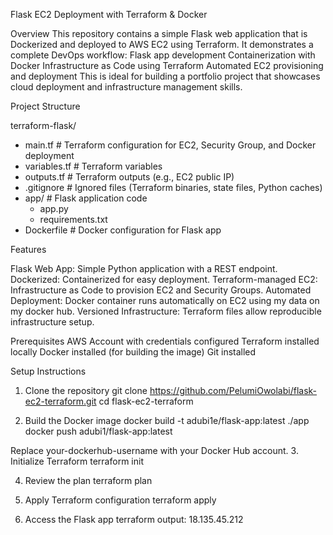 Flask EC2 Deployment with Terraform & Docker

Overview
This repository contains a simple Flask web application that is Dockerized and deployed to AWS EC2 using Terraform.
It demonstrates a complete DevOps workflow:
Flask app development
Containerization with Docker
Infrastructure as Code using Terraform
Automated EC2 provisioning and deployment
This is ideal for building a portfolio project that showcases cloud deployment and infrastructure management skills.

Project Structure

terraform-flask/
- main.tf          # Terraform configuration for EC2, Security Group, and Docker deployment
- variables.tf     # Terraform variables
- outputs.tf       # Terraform outputs (e.g., EC2 public IP)
- .gitignore       # Ignored files (Terraform binaries, state files, Python caches)
- app/             # Flask application code
   - app.py
   - requirements.txt
- Dockerfile       # Docker configuration for Flask app

Features

Flask Web App: Simple Python application with a REST endpoint.
Dockerized: Containerized for easy deployment.
Terraform-managed EC2: Infrastructure as Code to provision EC2 and Security Groups.
Automated Deployment: Docker container runs automatically on EC2 using my data on my docker hub.
Versioned Infrastructure: Terraform files allow reproducible infrastructure setup.

Prerequisites
AWS Account with credentials configured
Terraform installed locally
Docker installed (for building the image)
Git installed

Setup Instructions
1. Clone the repository
git clone https://github.com/PelumiOwolabi/flask-ec2-terraform.git
cd flask-ec2-terraform

2. Build the Docker image
docker build -t adubi1e/flask-app:latest ./app
docker push adubi1/flask-app:latest

Replace your-dockerhub-username with your Docker Hub account.
3. Initialize Terraform
terraform init

4. Review the plan
terraform plan

5. Apply Terraform configuration
terraform apply

6. Access the Flask app
terraform output: 18.135.45.212
